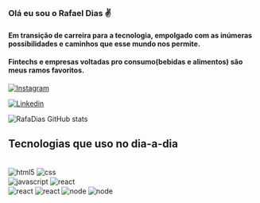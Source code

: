 ### Olá eu sou o Rafael Dias ✌️

#### Em transição de carreira para a tecnologia, empolgado com as inúmeras possibilidades e caminhos que esse mundo nos permite.

#### Fintechs e empresas voltadas pro consumo(bebidas e alimentos) são meus ramos favoritos. 

[![Instagram](https://img.shields.io/badge/Instagram-E4405F?style=for-the-badge&logo=instagram&logoColor=white)](https://instagram.com/rafael_moraes_88)

[![Linkedin](https://img.shields.io/badge/LinkedIn-0077B5?style=for-the-badge&logo=linkedin&logoColor=white)](https://linkedin.com/in/rafaelmdias88/)

![RafaDias GitHub stats](https://github-readme-stats.vercel.app/api?username=RafaelMoraesDias&show_icons=true&theme=radical)

## Tecnologias que uso no dia-a-dia
<div style="display: inline_block"><br/>
<img align="center" alt="html5" src="https://img.shields.io/badge/HTML5-E34F26?style=for-the-badge&logo=html5&logoColor=white">
<img align="center" alt="css" src="https://img.shields.io/badge/CSS3-1572B6?style=for-the-badge&logo=css3&logoColor=white"><br/>
<img align="center" alt="javascript" src="https://img.shields.io/badge/JavaScript-F7DF1E?style=for-the-badge&logo=javascript&logoColor=black">
<img align="center" alt="react" src="https://img.shields.io/badge/React-20232A?style=for-the-badge&logo=react&logoColor=61DAFB"><br/> 
<img align="center" alt="react" src="https://img.shields.io/badge/MySQL-005C84?style=for-the-badge&logo=mysql&logoColor=white">
<img align="center" alt="react" src="https://img.shields.io/badge/Express.js-404D59?style=for-the-badge">
<img align="center" alt="node" src="https://img.shields.io/badge/Node.js-43853D?style=for-the-badge&logo=node.js&logoColor=white">
<img align="center" alt="node" src="https://img.shields.io/badge/sequelize-323330?style=for-the-badge&logo=sequelize&logoColor=blue">
</div>
